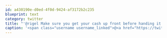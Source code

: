 ```yaml
---
id: a430190e-d0ed-4f0d-9424-af3172b2c235
blueprint: text
category: twitter
title: "'@rigel Make sure you get your cash up front before handing it over. Also @rigelstpierre, pay off your other debts first."
caption: '<span class="username username_linked">@<a href="https://twitter.com/rigel" title="rigel">rigel</a></span> Make sure you get your cash up front before handing it over. Also <span class="username username_linked">@<a href="https://twitter.com/rigelstpierre" title="Rigel St. Pierre">rigelstpierre</a></span>, pay off your other debts first.'
---
```

